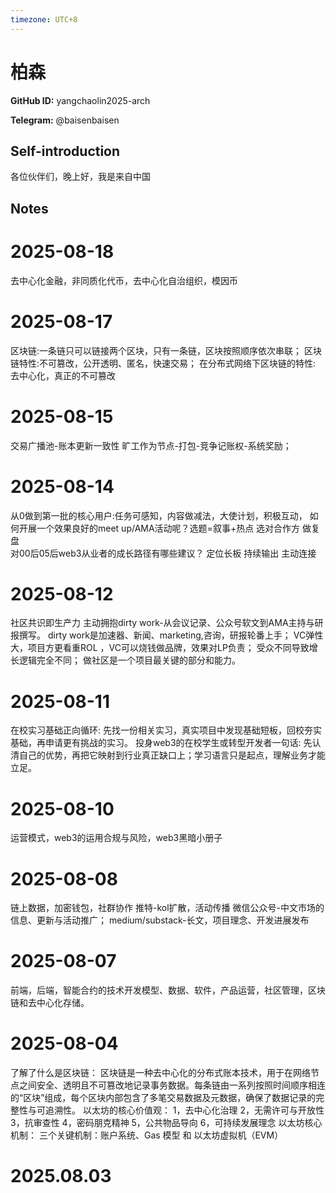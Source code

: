 ```yaml
---
timezone: UTC+8
---
```


# 柏森

**GitHub ID:** yangchaolin2025-arch

**Telegram:** @baisenbaisen

## Self-introduction

各位伙伴们，晚上好，我是来自中国

## Notes

<!-- Content_START -->
# 2025-08-18

去中心化金融，非同质化代币，去中心化自治组织，模因币

# 2025-08-17

区块链:一条链只可以链接两个区块，只有一条链，区块按照顺序依次串联；
区块链特性:不可篡改，公开透明、匿名，快速交易；
在分布式网络下区块链的特性:
去中心化，真正的不可篡改

# 2025-08-15

交易广播池-账本更新一致性
旷工作为节点-打包-竞争记账权-系统奖励；

# 2025-08-14

从0做到第一批的核心用户:任务可感知，内容做减法，大使计划，积极互动，
如何开展一个效果良好的meet  up/AMA活动呢？选题=叙事+热点  选对合作方   做复盘  
对00后05后web3从业者的成长路径有哪些建议？
定位长板  持续输出   主动连接

# 2025-08-12

社区共识即生产力
主动拥抱dirty   work-从会议记录、公众号软文到AMA主持与研报撰写。
dirty  work是加速器、新闻、marketing,咨询，研报轮番上手；
VC弹性大，项目方更看重ROL ，VC可以烧钱做品牌，效果对LP负责；
受众不同导致增长逻辑完全不同；
做社区是一个项目最关键的部分和能力。

# 2025-08-11

在校实习基础正向循环:
先找一份相关实习，真实项目中发现基础短板，回校夯实基础，再申请更有挑战的实习。
投身web3的在校学生或转型开发者一句话:
先认清自己的优势，再把它映射到行业真正缺口上；学习语言只是起点，理解业务才能立足。

# 2025-08-10

运营模式，web3的运用合规与风险，web3黑暗小册子

# 2025-08-08

链上数据，加密钱包，社群协作
推特-kol扩散，活动传播
微信公众号-中文市场的信息、更新与活动推广；
medium/substack-长文，项目理念、开发进展发布

# 2025-08-07

前端，后端，智能合约的技术开发模型、数据、软件，产品运营，社区管理，区块链和去中心化存储。

# 2025-08-04

了解了什么是区块链： 区块链是一种去中心化的分布式账本技术，用于在网络节点之间安全、透明且不可篡改地记录事务数据。每条链由一系列按照时间顺序相连的“区块”组成，每个区块内部包含了多笔交易数据及元数据，确保了数据记录的完整性与可追溯性。
以太坊的核心价值观： 1，去中心化治理 2，无需许可与开放性 3，抗审查性 4，密码朋克精神 5，公共物品导向 6，可持续发展理念
以太坊核心机制： 三个关键机制：账户系统、Gas 模型 和 以太坊虚拟机（EVM）


# 2025.08.03


<!-- Content_END -->
